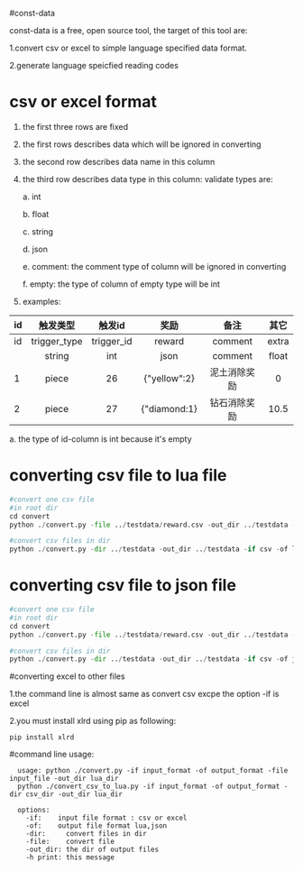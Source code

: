 #const-data

 const-data is a free, open source tool, the target of this tool are:

 1.convert csv or excel to simple language specified data format.

 2.generate language speicfied reading codes
 
# csv or excel format
1. the first three rows are fixed
2. the first rows describes data which will be ignored in converting
3. the second row describes data name in this column
4. the third row describes data type in this column: validate types are:

    a. int

    b. float
    
    c. string
    
    d. json
    
    e. comment: the comment type of column will be ignored in converting
    
    f. empty: the type of column of empty type  will be int

5. examples:


  id | 触发类型 | 触发id | 奖励 | 备注 | 其它
  -------- | :------------: | :------------: | :------------------:| :------------------:| :------------------:
  id |trigger_type|trigger_id|reward|comment|extra
     |string|int|json|comment|float
  1 |piece|26|{"yellow":2}|泥土消除奖励|0
  2 |piece|27|{"diamond:1}|钻石消除奖励|10.5


  a. the type of id-column is int because it's empty

# converting csv file to lua file

```python
#convert one csv file
#in root dir 
cd convert
python ./convert.py -file ../testdata/reward.csv -out_dir ../testdata -if csv -of lua

#convert csv files in dir
python ./convert.py -dir ../testdata -out_dir ../testdata -if csv -of lua

```

# converting csv file to json file

```python
#convert one csv file
#in root dir 
cd convert
python ./convert.py -file ../testdata/reward.csv -out_dir ../testdata -if csv -of json

#convert csv files in dir
python ./convert.py -dir ../testdata -out_dir ../testdata -if csv -of json

```

#converting excel to other files

1.the command line is almost same as convert csv excpe the option -if is excel

2.you must install xlrd using pip as following:

```pyton
pip install xlrd
```

#command line usage:

```text
  usage: python ./convert.py -if input_format -of output_format -file input_file -out_dir lua_dir
  python ./convert_csv_to_lua.py -if input_format -of output_format -dir csv_dir -out_dir lua_dir

  options:  
    -if:    input file format : csv or excel
    -of:    output file format lua,json
    -dir:     convert files in dir
    -file:    convert file
    -out_dir: the dir of output files
    -h print: this message  

```


